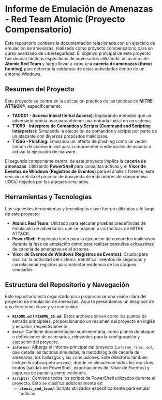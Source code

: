 # Informe de Emulación de Amenazas - Red Team Atomic (Proyecto Compensatorio)

Este repositorio contiene la documentación relacionada con un ejercicio de emulación de amenazas, realizado como proyecto compensatorio para un curso avanzado de ciberseguridad. El objetivo principal de este proyecto fue simular tácticas específicas de adversarios utilizando los marcos de **Atomic Red Team** y luego llevar a cabo una **cacería de amenazas (threat hunting)** para detectar la evidencia de estas actividades dentro de un entorno Windows.

## Resumen del Proyecto

Este proyecto se centra en la aplicación práctica de las tácticas de **MITRE ATT&CK®**, específicamente:

* **TA0001 - Acceso Inicial (Initial Access)**: Explorando métodos que un adversario podría usar para obtener una entrada inicial en un sistema.
* **T1059 - Intérprete de Comandos y Scripts (Command and Scripting Interpreter)**: Simulando la ejecución de comandos y scripts por parte de un atacante con diversos propósitos maliciosos.
* **T1566 - Phishing**: Emulando un intento de phishing como un vector común de acceso inicial para comprometer credenciales de usuario o activar la ejecución de malware.

El segundo componente central de este proyecto implica la **cacería de amenazas**. Utilizando **PowerShell** para consultas activas y el **Visor de Eventos de Windows (Registros de Eventos)** para el análisis forense, esta sección detalla el proceso de búsqueda de indicadores de compromiso (IOCs) dejados por los ataques simulados.

## Herramientas y Tecnologías

Las siguientes herramientas y tecnologías clave fueron utilizadas a lo largo de este proyecto:

* **Atomic Red Team**: Utilizado para ejecutar pruebas predefinidas de emulación de adversarios que se mapean a las tácticas de MITRE ATT&CK.
* **PowerShell**: Empleado tanto para la ejecución de comandos maliciosos durante la fase de emulación como para realizar consultas exhaustivas de cacería de amenazas en el sistema.
* **Visor de Eventos de Windows (Registros de Eventos)**: Crucial para analizar la actividad del sistema, identificar eventos de seguridad y correlacionar registros para detectar evidencia de los ataques simulados.

## Estructura del Repositorio y Navegación

Este repositorio está organizado para proporcionar una visión clara del proyecto de emulación de amenazas. Aquí te presentamos un desglose de sus directorios clave y su contenido:

* **`README.md` / `README_ES.md`**: Estos archivos sirven como los puntos de entrada principales, proporcionando un resumen del proyecto en inglés y español, respectivamente.
* **`docs/`**: Contiene documentación suplementaria, como planes de ataque o definiciones de escenarios, relevantes para la configuración y ejecución del proyecto.
* **`informe/`**: Alberga el informe principal del proyecto (`informe_final.md`), que detalla las tácticas simuladas, la metodología de cacería de amenazas, los hallazgos y las conclusiones. Este directorio también incluye la subcarpeta `anexos/`, donde se almacenan todos los registros brutos (salidas de PowerShell, exportaciones del Visor de Eventos) y capturas de pantalla como evidencia.
* **`scripts/`**: Contiene todos los scripts de PowerShell utilizados durante el proyecto. Esto se clasifica adicionalmente en:
    * **`atomic_red_team/`**: Scripts utilizados específicamente para emular tácticas
